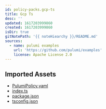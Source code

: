 ```yaml
---
id: policy-packs.gcp-ts
title: Gcp Ts
desc: ''
updated: 1617203999860
created: 1617203999860
isDir: true
gitNotePath: '{{ noteHiearchy }}/README.md'
sources:
  - name: pulumi examples
    url: 'https://github.com/pulumi/examples'
    license: Apache License 2.0
---
```

## Imported Assets

- [PulumiPolicy.yaml](/assets/pulumipolicy.yaml)
- [index.ts](/assets/index.ts)
- [package.json](/assets/package.json)
- [tsconfig.json](/assets/tsconfig.json)

